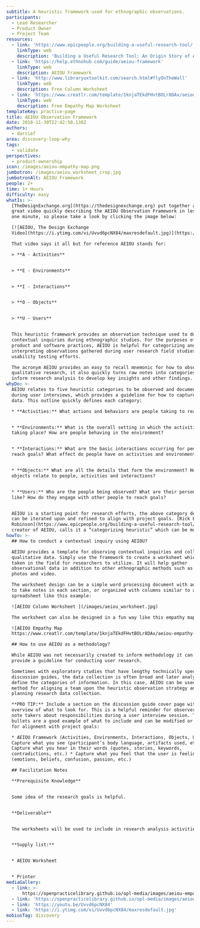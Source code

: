 ```yaml
---
subtitle: A heuristic framework used for ethnographic observations.
participants:
  - Lead Researcher
  - Product Owner
  - Project Team
resources:
  - link: 'https://www.epicpeople.org/building-a-useful-research-tool/'
    linkType: web
    description: 'Building a Useful Research Tool: An Origin Story of AEIOU'
  - link: 'https://help.ethnohub.com/guide/aeiou-framework'
    linkType: web
    description: AEIOU Framework
  - link: 'http://www.libraryuxtoolkit.com/search.html#flyOnTheWall'
    linkType: web
    description: Free Column Worksheet
  - link: 'https://www.creatlr.com/template/1knjaTEkdFHvtBOLr8DAx/aeiou-empathy-map/'
    linkType: web
    description: Free Empathy Map Worksheet
templateKey: practice-page
title: AEIOU Observation Framework
date: 2018-11-30T22:42:50.138Z
authors:
  - darcief
area: discovery-loop-why
tags:
  - validate
perspectives:
  - product-ownership
icon: /images/aeiou-empathy-map.png
jumbotron: /images/aeiou_worksheet_crop.jpg
jumbotronAlt: AEIOU Framework
people: 2+
time: 1+ Hours
difficulty: easy
whatIs: >-
  [TheDesignExchange.org](https://thedesignexchange.org) put together a really
  great video quickly describing the AEIOU Observation Framework in less than
  one minute, so please take a look by clicking the image below:

  [![AEIOU, The Design Exchange
  Video](https://i.ytimg.com/vi/Uvvd6pcNX84/maxresdefault.jpg)](https://www.youtube.com/watch?v=Uvvd6pcNX84)

  That video says it all but for reference AEIOU stands for:

  > **A - Activities**


  > **E - Environments**


  > **I - Interactions**


  > **O - Objects**


  > **U - Users**


  This heuristic framework provides an observation technique used to document
  contextual inquiries during ethnographic studies. For the purposes of digital
  product and software practices, AEIOU is helpful for categorizing and
  interpreting observations gathered during user research field studies and
  usability testing efforts.

  The acronym AEIOU provides an easy to recall mnemonic for how to observe
  qualitative research, it also quickly turns raw notes into categories that can
  inform research analysis to develop key insights and other findings.
whyDo: >-
  AEIOU relates to five heuristic categories to be observed and documented
  during user interviews, which provides a guideline for how to capture research
  data. This outline quickly defines each category:

  * **Activities:** What actions and behaviors are people taking to reach goals?


  * **Environments:** What is the overall setting in which the activities are
  taking place? How are people behaving in the environment?


  * **Interactions:** What are the basic interactions occurring for people to
  reach goals? What effect do people have on activities and environment?


  * **Objects:** What are all the details that form the environment? How do
  objects relate to people, activities and interactions?


  * **Users:** Who are the people being observed? What are their personalities
  like? How do they engage with other people to reach goals?


  AEIOU is a starting point for research efforts, the above category definitions
  can be iterated upon and refined to align with project goals. [Rick E.
  Robinson](https://www.epicpeople.org/building-a-useful-research-tool/),
  creator of AEIOU, calls it a “categorizing heuristic” which can be modified.
howTo: >-
  ## How to conduct a contextual inquiry using AEIOU?

  AEIOU provides a template for observing contextual inquiries and collecting
  qualitative data. Simply use the framework to create a worksheet which can be
  taken in the field for researchers to utilize. It will help gather
  observational data in addition to other ethnographic methods such as audio,
  photos and video.

  The worksheet design can be a simple word processing document with added space
  to take notes in each section, or organized with columns similar to a
  spreadsheet like this example:

  ![AEIOU Column Worksheet ](/images/aeiou_worksheet.jpg)

  The worksheet can also be designed in a fun way like this empathy map example:

  ![AEIOU Empathy Map
  https://www.creatlr.com/template/1knjaTEkdFHvtBOLr8DAx/aeiou-empathy-map/](/images/aeiou-empathy-map.png)

  ## How to use AEIOU as a methodology?

  While AEIOU was not necessarily created to inform methodology it can also
  provide a guideline for conducting user research.

  Sometimes with exploratory studies that have lengthy technically specific
  discussion guides, the data collection is often broad and later analysis will
  define the categories of information. In this case, AEIOU can be used as a
  method for aligning a team upon the heuristic observation strategy and
  planning research data collection.

  **PRO TIP:** Include a section on the discussion guide cover page with a quick
  overview of what to look for. This is a helpful reminder for observers and
  note takers about responsibilities during a user interview session. These
  bullets are a good example of what to include and can be modified or added to
  for alignment with project goals:

  * AEIOU Framework (Activities, Environments, Interactions, Objects, Users) *
  Capture what you see (participant’s body language, artifacts used, etc.) *
  Capture what you hear in their words (quotes, stories, keywords,
  contradictions, etc.) * Capture what you feel that the user is feeling
  (emotions, beliefs, confusion, passion, etc.)

  ## Facilitation Notes

  **Prerequisite Knowledge**


  Some idea of the research goals is helpful.


  **Deliverable**


  The worksheets will be used to include in research analysis activities.


  **Supply list:**


  * AEIOU Worksheet


  * Printer
mediaGallery:
  - link: >-
      https://openpracticelibrary.github.io/opl-media/images/aeiou-empathy-map.png
  - link: 'https://openpracticelibrary.github.io/opl-media/images/aeiou_worksheet.jpg'
  - link: 'https://youtu.be/Uvvd6pcNX84'
  - link: 'https://i.ytimg.com/vi/Uvvd6pcNX84/maxresdefault.jpg'
mobiusTag: discovery
---
```

